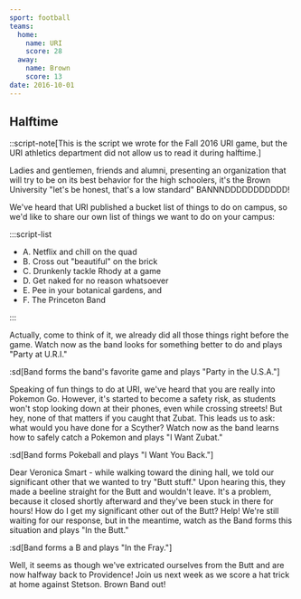 ```yaml
---
sport: football
teams:
  home:
    name: URI
    score: 28
  away:
    name: Brown
    score: 13
date: 2016-10-01
---
```


## Halftime

::script-note[This is the script we wrote for the Fall 2016 URI game, but the URI athletics department did not allow us to read it during halftime.]

Ladies and gentlemen, friends and alumni, presenting an organization that will try to be on its best behavior for the high schoolers, it's the Brown University "let's be honest, that's a low standard" BANNNDDDDDDDDDDD!

We've heard that URI published a bucket list of things to do on campus, so we'd like to share our own list of things we want to do on your campus:

:::script-list

- A. Netflix and chill on the quad
- B. Cross out "beautiful" on the brick
- C. Drunkenly tackle Rhody at a game
- D. Get naked for no reason whatsoever
- E. Pee in your botanical gardens, and
- F. The Princeton Band

:::

Actually, come to think of it, we already did all those things right before the game. Watch now as the band looks for something better to do and plays "Party at U.R.I."

:sd[Band forms the band's favorite game and plays "Party in the U.S.A."]

Speaking of fun things to do at URI, we've heard that you are really into Pokemon Go. However, it's started to become a safety risk, as students won't stop looking down at their phones, even while crossing streets! But hey, none of that matters if you caught that Zubat. This leads us to ask: what would you have done for a Scyther? Watch now as the band learns how to safely catch a Pokemon and plays "I Want Zubat."

:sd[Band forms Pokeball and plays "I Want You Back."]

Dear Veronica Smart - while walking toward the dining hall, we told our significant other that we wanted to try "Butt stuff." Upon hearing this, they made a beeline straight for the Butt and wouldn't leave. It's a problem, because it closed shortly afterward and they've been stuck in there for hours! How do I get my significant other out of the Butt? Help! We're still waiting for our response, but in the meantime, watch as the Band forms this situation and plays "In the Butt."

:sd[Band forms a B and plays "In the Fray."]

Well, it seems as though we've extricated ourselves from the Butt and are now halfway back to Providence! Join us next week as we score a hat trick at home against Stetson. Brown Band out!
